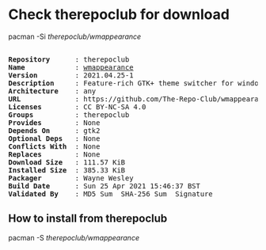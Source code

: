 # Check therepoclub for download

pacman -Si *therepoclub/wmappearance*

<div class="highlight"><pre class="highlight"><text>
<b>Repository</b>      : therepoclub
<b>Name</b>            : <a href="../../x86_64/wmappearance-2021.04.25-1-any.pkg.tar.zst">wmappearance</a>
<b>Version</b>         : 2021.04.25-1
<b>Description</b>     : Feature-rich GTK+ theme switcher for window managers
<b>Architecture</b>    : any
<b>URL</b>             : https://github.com/The-Repo-Club/wmappearance
<b>Licenses</b>        : CC BY-NC-SA 4.0
<b>Groups</b>          : therepoclub
<b>Provides</b>        : None
<b>Depends On</b>      : gtk2
<b>Optional Deps</b>   : None
<b>Conflicts With</b>  : None
<b>Replaces</b>        : None
<b>Download Size</b>   : 111.57 KiB
<b>Installed Size</b>  : 385.33 KiB
<b>Packager</b>        : Wayne Wesley <wayne6324@gmail.com>
<b>Build Date</b>      : Sun 25 Apr 2021 15:46:37 BST
<b>Validated By</b>    : MD5 Sum  SHA-256 Sum  Signature
</text></pre></div>

## How to install from therepoclub

pacman -S *therepoclub/wmappearance*
